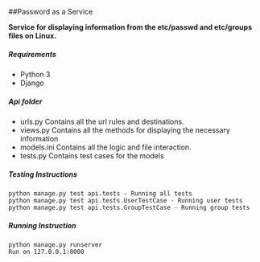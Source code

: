 ##Password as a Service

**Service for displaying information from the etc/passwd and etc/groups files on Linux.**
##### Requirements
* Python 3
* Django

##### Api folder
* urls.py
Contains all the url rules and destinations.
* views.py
Contains all the methods for displaying the necessary information
* models.ini
Contains all the logic and file interaction.
* tests.py
Contains test cases for the models

##### Testing Instructions
	python manage.py test api.tests - Running all tests
	python manage.py test api.tests.UserTestCase - Running user tests
	python manage.py test api.tests.GroupTestCase - Running group tests

##### Running Instruction
	python manage.py runserver
	Run on 127.0.0.1:8000